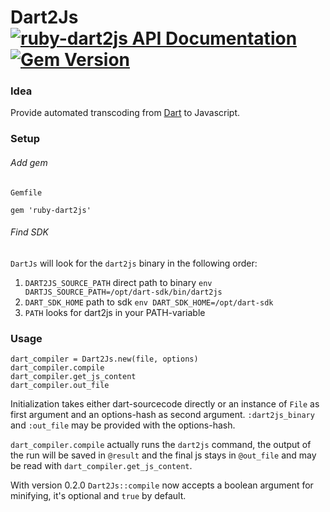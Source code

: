 # Dart2Js [![ruby-dart2js API Documentation](https://www.omniref.com/ruby/gems/ruby-dart2js.png)](https://www.omniref.com/ruby/gems/ruby-dart2js) [![Gem Version](https://badge.fury.io/rb/ruby-dart2js.svg)](http://badge.fury.io/rb/ruby-dart2js) #

### Idea ###

Provide automated transcoding from [Dart](https://www.dartlang.org/ 'dartlang.org') to Javascript.

### Setup ###

###### Add gem ######

`Gemfile`

    gem 'ruby-dart2js'

###### Find SDK ######

`DartJs` will look for the `dart2js` binary in the following order:

  1. `DART2JS_SOURCE_PATH`  direct path to binary `env DARTJS_SOURCE_PATH=/opt/dart-sdk/bin/dart2js`
  2. `DART_SDK_HOME`  path to sdk `env DART_SDK_HOME=/opt/dart-sdk`
  3. `PATH`  looks for dart2js in your PATH-variable

### Usage ###

    dart_compiler = Dart2Js.new(file, options)
    dart_compiler.compile
    dart_compiler.get_js_content
    dart_compiler.out_file

Initialization takes either dart-sourcecode directly or an instance of `File` as first argument and
an options-hash as second argument. `:dart2js_binary` and `:out_file` may be provided with the options-hash.

`dart_compiler.compile` actually runs the `dart2js` command, the output of the run will be saved in `@result` and
the final js stays in `@out_file` and may be read with `dart_compiler.get_js_content`.

With version 0.2.0 `Dart2Js::compile` now accepts a boolean argument for minifying, it's optional and `true` by default.
